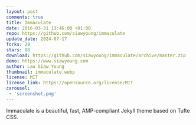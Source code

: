 ```yaml
---
layout: post
comments: true
title: Immaculate
date: 2016-03-31 13:46:00 +01:00
repo: https://github.com/siawyoung/immaculate
update_date: 2024-07-17
forks: 29
stars: 88
download: https://github.com/siawyoung/immaculate/archive/master.zip
demo: https://www.siawyoung.com
author: Lau Siaw Young
thumbnail: immaculate.webp
license: MIT
license_link: https://opensource.org/license/MIT
carousel:
 - 'screenshot.png'
---
```


Immaculate is a beautiful, fast, AMP-compliant Jekyll theme based on Tufte CSS.

